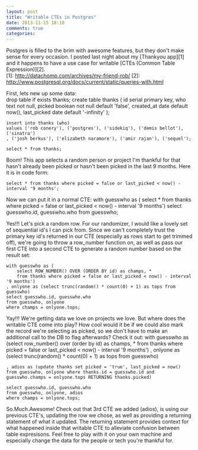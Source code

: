 ```yaml
---
layout: post
title: "Writable CTEs in Postgres"
date: 2013-11-15 18:10
comments: true
categories: 
---
```

Postgres is filled to the brim with awesome features, but they don't make sense for every occasion. I posted last night about my [Thankyou app][1] and it happens to have a use case for writable [CTEs (Common Table Expression)][2].  
[1]: http://datachomp.com/archives/my-friend-rob/
[2]: http://www.postgresql.org/docs/current/static/queries-with.html

  
First, lets new up some data:  
	drop table if exists thanks;
	create table thanks (
		id serial primary key,
		who text not null,
		picked boolean not null default 'false',
		created_at date default now(),
		last_picked date default '-infinity'
	);

	insert into thanks (who)
	values ('rob conery'), ('postgres'), ('sidekiq'), ('demis bellot'), ('sinatra')
	, ('josh berkus'), ('elizabeth naramore'), ('amir rajan'), ('sequel');
		
	select * from thanks;

Boom! This app selects a random person or project I'm thankful for that hasn't already been picked or hasn't been picked in the last 9 months. Here it is in code form:

	select * from thanks where picked = false or last_picked < now() - interval '9 months';

Now we can put it in a normal CTE:
	with guesswho as (
		select * from thanks 
		where picked = false or last_picked < now() - interval '9 months')
	select guesswho.id, guesswho.who
	from guesswho;

Yes!!! Let's pick a random row. For our randomizer, I would like a lovely set of sequential id's I can pick from. Since we can't completely trust the primary key id's returned in our CTE (especially as rows start to get trimmed off), we're going to throw a row_number function on, as well as pass our first CTE into a second CTE to generate a random number based on the result set:

	with guesswho as (
		select ROW_NUMBER() OVER (ORDER BY id) as champs, * 
		from thanks where picked = false or last_picked < now() - interval '9 months')
	, onlyone as (select trunc(random() * count(0) + 1) as tops from guesswho)
	select guesswho.id, guesswho.who
	from guesswho, onlyone
	where champs = onlyone.tops;

Yay!!! We're getting data we love on projects we love. But where does the writable CTE come into play? How cool would it be if we could also mark the record we're selecting as picked, so we don't have to make an additional call to the DB to flag afterwards? Check it out:
	with guesswho as (select row_number() over (order by id) as champs, * 
		from thanks where picked = false or last_picked < now() - interval '9 months')
	, onlyone as (select trunc(random() * count(0) + 1) as tops from guesswho)

	, adios as (update thanks set picked = 'true', last_picked = now() from guesswho, onlyone where thanks.id = guesswho.id and 
	guesswho.champs = onlyone.tops RETURNING thanks.picked)
	
	select guesswho.id, guesswho.who
	from guesswho, onlyone, adios
	where champs = onlyone.tops;

So.Much.Awesome! Check out that 3rd CTE we added (adios), is using our previous CTE's, updating the row we chose, as well as providing a returning statement of what it updated. The returning statement provides context for what happened inside that writable CTE to alleviate confusion between table expresisons. Feel free to play with it on your own machine and especially change the data for the people or tech you're thankful for.